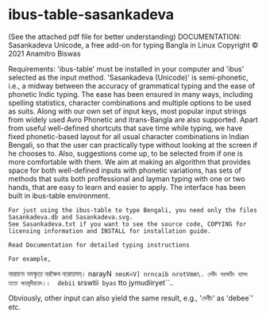 # ibus-table-sasankadeva
(See the attached pdf file for better understanding)
DOCUMENTATION: Sasankadeva Unicode, a free add-on for typing Bangla in Linux
Copyright © 2021 Anamitro Biswas


Requirements: 'ibus-table' must be installed in your computer and 'ibus' selected as the input method.
'Sasankadeva (Unicode)' is semi-phonetic, i.e., a midway between the accuracy of grammatical typing and the ease of phonetic Indic typing. The ease has been ensured in many ways, including spelling statistics, character combinations and multiple options to be used as suits. Along with our own set of input keys, most popular input strings from widely used Avro Phonetic and itrans-Bangla are also supported.
	Apart from useful well-defined shortcuts that save time while typing, we have fixed phonetic-based layout for all usual character combinations in Indian Bengali, so that the user can practically type without looking at the screen if he chooses to. Also, suggestions come up, to be selected from if one is more comfortable with them. We aim at making an algorithm that provides space for both well-defined inputs with phonetic variations, has sets of methods that suits both proffessional and layman typing with one or two hands, that are easy to learn and easier to apply. The interface has been built in ibus-table environment.
	
	For just using the ibus-table to type Bengali, you need only the files Sasankadeva.db and Sasankadeva.svg.
	See Sasankadeva.txt if you want to see the source code, COPYING for licensing information and INSTALL for installation guide.
	
	Read Documentation for detailed typing instructions
	
	For example,
নারায়ণং নমস্কৃত্য নরঞ্চৈব নরোত্তমম্।	narayN` nmsK<V] nrncaib nrotVmm\.
দেবীং সরস্বতীং ব্যাসং ততো জয়মুদীরয়েৎ।।	debii` srswtii` byas` tto jymudiiryet``..

Obviously, other input can also yield the same result, e.g., 'দেবীং' as 'debee`' etc.
